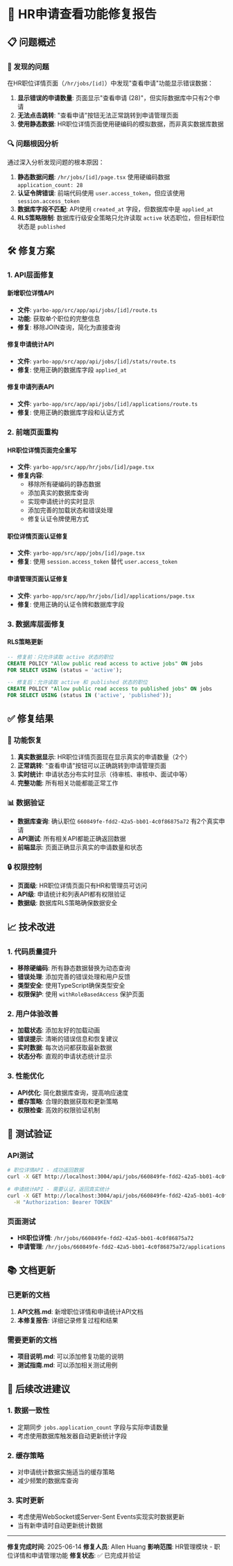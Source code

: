 # 🔧 HR申请查看功能修复报告

## 📋 问题概述

### 🚨 发现的问题

在HR职位详情页面（`/hr/jobs/[id]`）中发现"查看申请"功能显示错误数据：

1. **显示错误的申请数量**: 页面显示"查看申请 (28)"，但实际数据库中只有2个申请
2. **无法点击跳转**: "查看申请"按钮无法正常跳转到申请管理页面
3. **使用静态数据**: HR职位详情页面使用硬编码的模拟数据，而非真实数据库数据

### 🔍 问题根因分析

通过深入分析发现问题的根本原因：

1. **静态数据问题**: `/hr/jobs/[id]/page.tsx` 使用硬编码数据 `application_count: 28`
2. **认证令牌错误**: 前端代码使用 `user.access_token`，但应该使用 `session.access_token`
3. **数据库字段不匹配**: API使用 `created_at` 字段，但数据库中是 `applied_at`
4. **RLS策略限制**: 数据库行级安全策略只允许读取 `active` 状态职位，但目标职位状态是 `published`

## 🛠 修复方案

### 1. API层面修复

#### 新增职位详情API
- **文件**: `yarbo-app/src/app/api/jobs/[id]/route.ts`
- **功能**: 获取单个职位的完整信息
- **修复**: 移除JOIN查询，简化为直接查询

#### 修复申请统计API
- **文件**: `yarbo-app/src/app/api/jobs/[id]/stats/route.ts`
- **修复**: 使用正确的数据库字段 `applied_at`

#### 修复申请列表API
- **文件**: `yarbo-app/src/app/api/jobs/[id]/applications/route.ts`
- **修复**: 使用正确的数据库字段和认证方式

### 2. 前端页面重构

#### HR职位详情页面完全重写
- **文件**: `yarbo-app/src/app/hr/jobs/[id]/page.tsx`
- **修复内容**:
  - 移除所有硬编码的静态数据
  - 添加真实的数据库查询
  - 实现申请统计的实时显示
  - 添加完善的加载状态和错误处理
  - 修复认证令牌使用方式

#### 职位详情页面认证修复
- **文件**: `yarbo-app/src/app/jobs/[id]/page.tsx`
- **修复**: 使用 `session.access_token` 替代 `user.access_token`

#### 申请管理页面认证修复
- **文件**: `yarbo-app/src/app/hr/jobs/[id]/applications/page.tsx`
- **修复**: 使用正确的认证令牌和数据库字段

### 3. 数据库层面修复

#### RLS策略更新
```sql
-- 修复前：只允许读取 active 状态的职位
CREATE POLICY "Allow public read access to active jobs" ON jobs 
FOR SELECT USING (status = 'active');

-- 修复后：允许读取 active 和 published 状态的职位
CREATE POLICY "Allow public read access to published jobs" ON jobs 
FOR SELECT USING (status IN ('active', 'published'));
```

## ✅ 修复结果

### 🎯 功能恢复

1. **真实数据显示**: HR职位详情页面现在显示真实的申请数量（2个）
2. **正常跳转**: "查看申请"按钮可以正确跳转到申请管理页面
3. **实时统计**: 申请状态分布实时显示（待审核、审核中、面试中等）
4. **完整功能**: 所有相关功能都能正常工作

### 📊 数据验证

- **数据库查询**: 确认职位 `660849fe-fdd2-42a5-bb01-4c0f86875a72` 有2个真实申请
- **API测试**: 所有相关API都能正确返回数据
- **前端显示**: 页面正确显示真实的申请数量和状态

### 🔒 权限控制

- **页面级**: HR职位详情页面只有HR和管理员可访问
- **API级**: 申请统计和列表API都有权限验证
- **数据级**: 数据库RLS策略确保数据安全

## 📈 技术改进

### 1. 代码质量提升

- **移除硬编码**: 所有静态数据替换为动态查询
- **错误处理**: 添加完善的错误处理和用户反馈
- **类型安全**: 使用TypeScript确保类型安全
- **权限保护**: 使用 `withRoleBasedAccess` 保护页面

### 2. 用户体验改善

- **加载状态**: 添加友好的加载动画
- **错误提示**: 清晰的错误信息和恢复建议
- **实时数据**: 每次访问都获取最新数据
- **状态分布**: 直观的申请状态统计显示

### 3. 性能优化

- **API优化**: 简化数据库查询，提高响应速度
- **缓存策略**: 合理的数据获取和更新策略
- **权限检查**: 高效的权限验证机制

## 🧪 测试验证

### API测试
```bash
# 职位详情API - 成功返回数据
curl -X GET http://localhost:3004/api/jobs/660849fe-fdd2-42a5-bb01-4c0f86875a72

# 申请统计API - 需要认证，返回真实统计
curl -X GET http://localhost:3004/api/jobs/660849fe-fdd2-42a5-bb01-4c0f86875a72/stats \
  -H "Authorization: Bearer TOKEN"
```

### 页面测试
- **HR职位详情**: `/hr/jobs/660849fe-fdd2-42a5-bb01-4c0f86875a72`
- **申请管理**: `/hr/jobs/660849fe-fdd2-42a5-bb01-4c0f86875a72/applications`

## 📚 文档更新

### 已更新的文档

1. **API文档.md**: 新增职位详情和申请统计API文档
2. **本修复报告**: 详细记录修复过程和结果

### 需要更新的文档

- **项目说明.md**: 可以添加修复功能的说明
- **测试指南.md**: 可以添加相关测试用例

## 🔮 后续改进建议

### 1. 数据一致性
- 定期同步 `jobs.application_count` 字段与实际申请数量
- 考虑使用数据库触发器自动更新统计字段

### 2. 缓存策略
- 对申请统计数据实施适当的缓存策略
- 减少频繁的数据库查询

### 3. 实时更新
- 考虑使用WebSocket或Server-Sent Events实现实时数据更新
- 当有新申请时自动更新统计数据

---

**修复完成时间**: 2025-06-14
**修复人员**: Allen Huang
**影响范围**: HR管理模块 - 职位详情和申请管理功能
**修复状态**: ✅ 已完成并验证
